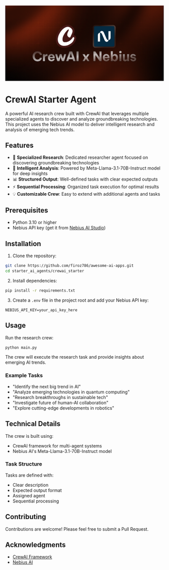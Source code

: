 ![banner](./banner.png)

# CrewAI Starter Agent

A powerful AI research crew built with CrewAI that leverages multiple specialized agents to discover and analyze groundbreaking technologies. This project uses the Nebius AI model to deliver intelligent research and analysis of emerging tech trends.

## Features

- 🔬 **Specialized Research**: Dedicated researcher agent focused on discovering groundbreaking technologies
- 🤖 **Intelligent Analysis**: Powered by Meta-Llama-3.1-70B-Instruct model for deep insights
- 📊 **Structured Output**: Well-defined tasks with clear expected outputs
- ⚡ **Sequential Processing**: Organized task execution for optimal results
- 💡 **Customizable Crew**: Easy to extend with additional agents and tasks

## Prerequisites

- Python 3.10 or higher
- Nebius API key (get it from [Nebius AI Studio](https://studio.nebius.ai/))

## Installation

1. Clone the repository:

```bash
git clone https://github.com/firoz786/awesome-ai-apps.git
cd starter_ai_agents/crewai_starter
```

2. Install dependencies:

```bash
pip install -r requirements.txt
```

3. Create a `.env` file in the project root and add your Nebius API key:

```
NEBIUS_API_KEY=your_api_key_here
```

## Usage

Run the research crew:

```bash
python main.py
```

The crew will execute the research task and provide insights about emerging AI trends.

### Example Tasks

- "Identify the next big trend in AI"
- "Analyze emerging technologies in quantum computing"
- "Research breakthroughs in sustainable tech"
- "Investigate future of human-AI collaboration"
- "Explore cutting-edge developments in robotics"

## Technical Details

The crew is built using:

- CrewAI framework for multi-agent systems
- Nebius AI's Meta-Llama-3.1-70B-Instruct model

### Task Structure

Tasks are defined with:

- Clear description
- Expected output format
- Assigned agent
- Sequential processing

## Contributing

Contributions are welcome! Please feel free to submit a Pull Request.

## Acknowledgments

- [CrewAI Framework](https://github.com/joaomdmoura/crewAI)
- [Nebius AI](https://studio.nebius.ai/)
